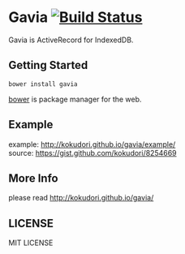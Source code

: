 # Gavia [![Build Status](https://travis-ci.org/kokudori/gavia.png?branch=master)](https://travis-ci.org/kokudori/gavia)
Gavia is ActiveRecord for IndexedDB.

## Getting Started
```
bower install gavia
```
[bower](http://bower.io/) is package manager for the web.

## Example
example: http://kokudori.github.io/gavia/example/  
source: https://gist.github.com/kokudori/8254669  

## More Info
please read http://kokudori.github.io/gavia/

## LICENSE
MIT LICENSE
